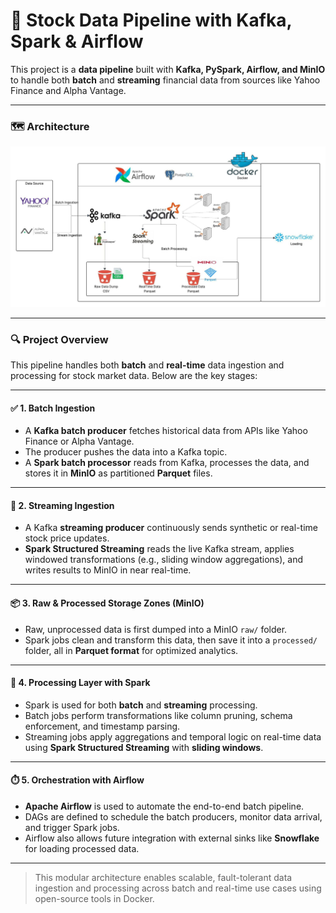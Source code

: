 # 🚀 Stock Data Pipeline with Kafka, Spark & Airflow

This project is a **data pipeline** built with **Kafka, PySpark, Airflow, and MinIO** to handle both **batch** and **streaming** financial data from sources like Yahoo Finance and Alpha Vantage.

---

### 🗺️ Architecture

![Pipeline Architecture](./stock_batch_stream.jpeg)

---

### 🔍 Project Overview

This pipeline handles both **batch** and **real-time** data ingestion and processing for stock market data. Below are the key stages:

---

#### ✅ 1. **Batch Ingestion**

- A **Kafka batch producer** fetches historical data from APIs like Yahoo Finance or Alpha Vantage.
- The producer pushes the data into a Kafka topic.
- A **Spark batch processor** reads from Kafka, processes the data, and stores it in **MinIO** as partitioned **Parquet** files.

---

#### 🔄 2. **Streaming Ingestion**

- A Kafka **streaming producer** continuously sends synthetic or real-time stock price updates.
- **Spark Structured Streaming** reads the live Kafka stream, applies windowed transformations (e.g., sliding window aggregations), and writes results to MinIO in near real-time.

---

#### 📦 3. **Raw & Processed Storage Zones (MinIO)**

- Raw, unprocessed data is first dumped into a MinIO `raw/` folder.
- Spark jobs clean and transform this data, then save it into a `processed/` folder, all in **Parquet format** for optimized analytics.

---

#### 🧩 4. **Processing Layer with Spark**

- Spark is used for both **batch** and **streaming** processing.
- Batch jobs perform transformations like column pruning, schema enforcement, and timestamp parsing.
- Streaming jobs apply aggregations and temporal logic on real-time data using **Spark Structured Streaming** with **sliding windows**.

---

#### ⏱️ 5. **Orchestration with Airflow**

- **Apache Airflow** is used to automate the end-to-end batch pipeline.
- DAGs are defined to schedule the batch producers, monitor data arrival, and trigger Spark jobs.
- Airflow also allows future integration with external sinks like **Snowflake** for loading processed data.

---

> This modular architecture enables scalable, fault-tolerant data ingestion and processing across batch and real-time use cases using open-source tools in Docker.

